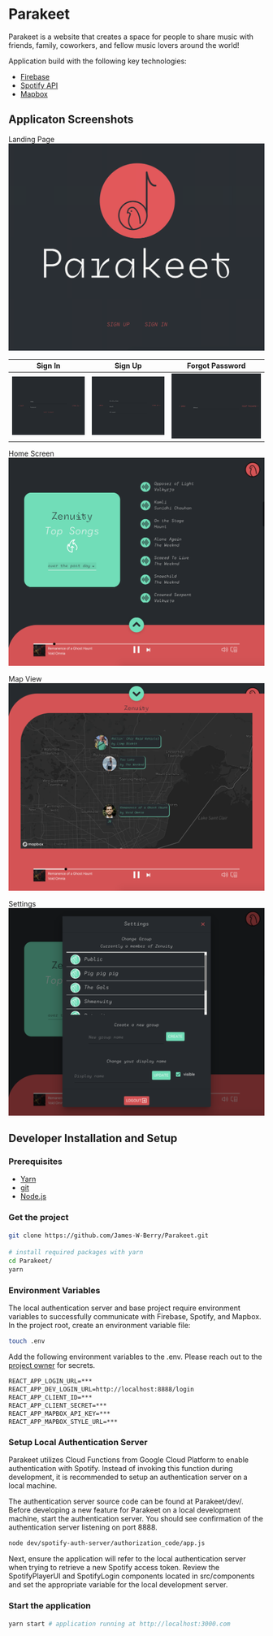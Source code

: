 # Parakeet

Parakeet is a website that creates a space for people to share music with friends, family, coworkers, and fellow music lovers around the world!

Application build with the following key technologies:
* [Firebase](https://firebase.google.com/)
* [Spotify API](https://developer.spotify.com/documentation/general/guides/)
* [Mapbox](https://www.mapbox.com/)


## Applicaton Screenshots
Landing Page
![Parakeet](readmeAssets/landingPage.gif)

|               Sign In               |               Sign Up               |              Forgot Password               |
| :---------------------------------: | :---------------------------------: | :----------------------------------------: |
| ![Sign In](readmeAssets/signin.png) | ![Sign Up](readmeAssets/signup.png) | ![Forgot](readmeAssets/forgotpassword.png) |

Home Screen
![Home](readmeAssets/homePage.png)

Map View
![Map](readmeAssets/mapView.png)

Settings
![Home](readmeAssets/settings.png)


## Developer Installation and Setup
### Prerequisites
* [Yarn](https://classic.yarnpkg.com/en/docs/install/#mac-stable)
* [git](https://git-scm.com/book/en/v2/Getting-Started-Installing-Git)
* [Node.js](https://nodejs.org/en/download/)

### Get the project
```bash
git clone https://github.com/James-W-Berry/Parakeet.git

# install required packages with yarn
cd Parakeet/
yarn
```

### Environment Variables
The local authentication server and base project require environment variables to successfully communicate with Firebase, Spotify, and Mapbox. In the project root, create an environment variable file:
```bash
touch .env
```
Add the following environment variables to the .env. Please reach out to the [project owner](https://github.com/James-W-Berry) for secrets. 
```
REACT_APP_LOGIN_URL=***
REACT_APP_DEV_LOGIN_URL=http://localhost:8888/login
REACT_APP_CLIENT_ID=***
REACT_APP_CLIENT_SECRET=***
REACT_APP_MAPBOX_API_KEY=***
REACT_APP_MAPBOX_STYLE_URL=***
```

### Setup Local Authentication Server
Parakeet utilizes Cloud Functions from Google Cloud Platform to enable authentication with Spotify. Instead of invoking this function during development, it is recommended to setup an authentication server on a local machine.

The authentication server source code can be found at Parakeet/dev/. Before developing a new feature for Parakeet on a local development machine, start the authentication server. You should see confirmation of the authentication server listening on port 8888.
```bash
node dev/spotify-auth-server/authorization_code/app.js
```
Next, ensure the application will refer to the local authentication server when trying to retrieve a new Spotify access token. Review the SpotifyPlayerUI and SpotifyLogin components located in src/components and set the appropriate variable for the local development server.

### Start the application
```bash
yarn start # application running at http://localhost:3000.com
```

